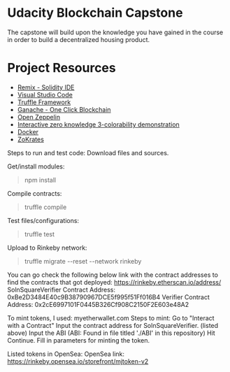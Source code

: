 # Udacity Blockchain Capstone

The capstone will build upon the knowledge you have gained in the course in order to build a decentralized housing product. 

# Project Resources

* [Remix - Solidity IDE](https://remix.ethereum.org/)
* [Visual Studio Code](https://code.visualstudio.com/)
* [Truffle Framework](https://truffleframework.com/)
* [Ganache - One Click Blockchain](https://truffleframework.com/ganache)
* [Open Zeppelin ](https://openzeppelin.org/)
* [Interactive zero knowledge 3-colorability demonstration](http://web.mit.edu/~ezyang/Public/graph/svg.html)
* [Docker](https://docs.docker.com/install/)
* [ZoKrates](https://github.com/Zokrates/ZoKrates)

Steps to run and test code:
Download files and sources.

Get/install modules:
>npm install 

Compile contracts:
>truffle compile

Test files/configurations:
>truffle test

Upload to Rinkeby network:
>truffle migrate --reset --network rinkeby

You can go check the following below link with the contract addresses to find the contracts that got deployed:
https://rinkeby.etherscan.io/address/
SolnSquareVerifier Contract Address: 0xBe2D3484E40c9B38790967DCE5f995f51Ff016B4
Verifier Contract Address: 0x2cE6997101F0445B326Cf908C2150F2E603e48A2

To mint tokens, I used:
myetherwallet.com
Steps to mint:
Go to "Interact with a Contract"
Input the contract address for SolnSquareVerifier. (listed above)
Input the ABI (ABI: Found in file titled './ABI' in this repository)
Hit Continue.
Fill in parameters for minting the token.

Listed tokens in OpenSea:
OpenSea link: https://rinkeby.opensea.io/storefront/mjtoken-v2


